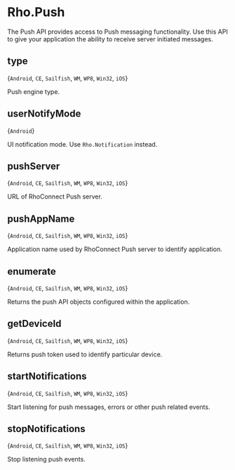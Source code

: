 # Rho.PushThe Push API provides access to Push messaging functionality. Use this API to give your application the ability to receive server initiated messages.## type{`Android`, `CE`, `Sailfish`, `WM`, `WP8`, `Win32`, `iOS`}Push engine type.## userNotifyMode{`Android`}UI notification mode. Use `Rho.Notification` instead.## pushServer{`Android`, `CE`, `Sailfish`, `WM`, `WP8`, `Win32`, `iOS`}URL of RhoConnect Push server.## pushAppName{`Android`, `CE`, `Sailfish`, `WM`, `WP8`, `Win32`, `iOS`}Application name used by RhoConnect Push server to identify application.## enumerate{`Android`, `CE`, `Sailfish`, `WM`, `WP8`, `Win32`, `iOS`}Returns the push API objects configured within the application.## getDeviceId{`Android`, `CE`, `Sailfish`, `WM`, `WP8`, `Win32`, `iOS`}Returns push token used to identify particular device.## startNotifications{`Android`, `CE`, `Sailfish`, `WM`, `WP8`, `Win32`, `iOS`}Start listening for push messages, errors or other push related events.## stopNotifications{`Android`, `CE`, `Sailfish`, `WM`, `WP8`, `Win32`, `iOS`}Stop listening push events.